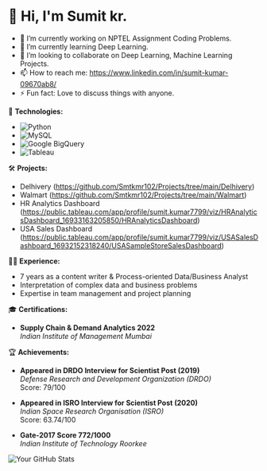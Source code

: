 
# 👋 Hi, I'm Sumit kr.
- 🔭 I’m currently working on NPTEL Assignment Coding Problems.
- 🌱 I’m currently learning Deep Learning.
- 👯 I’m looking to collaborate on Deep Learning, Machine Learning Projects.
- 📫 How to reach me: https://www.linkedin.com/in/sumit-kumar-09670ab8/
- ⚡ Fun fact: Love to discuss things with anyone.

🚀 **Technologies:**
   - ![Python](https://img.shields.io/badge/-Python-3776AB?style=flat&logo=python&logoColor=white)
   - ![MySQL](https://img.shields.io/badge/-MySQL-4479A1?style=flat&logo=mysql&logoColor=white)
   - ![Google BigQuery](https://img.shields.io/badge/-Google%20BigQuery-4285F4?style=flat&logo=google-cloud&logoColor=white)
   - ![Tableau](https://img.shields.io/badge/-Tableau-E97627?style=flat&logo=tableau&logoColor=white)

🛠️ **Projects:**

   - Delhivery (https://github.com/Smtkmr102/Projects/tree/main/Delhivery)
   - Walmart (https://github.com/Smtkmr102/Projects/tree/main/Walmart)
   - HR Analytics Dashboard (https://public.tableau.com/app/profile/sumit.kumar7799/viz/HRAnalyticsDashboard_16933163205850/HRAnalyticsDashboard)
   - USA Sales Dashboard (https://public.tableau.com/app/profile/sumit.kumar7799/viz/USASalesDashboard_16932152318240/USASampleStoreSalesDashboard)

👨‍💼 **Experience:**
   - 7 years as a content writer & Process-oriented Data/Business Analyst
   - Interpretation of complex data and business problems
   - Expertise in team management and project planning

🎓 **Certifications:**
   - **Supply Chain & Demand Analytics 2022**  
     *Indian Institute of Management Mumbai*
  

🏆 **Achievements:**
   - **Appeared in DRDO Interview for Scientist Post (2019)**  
     *Defense Research and Development Organization (DRDO)*  
     Score: 79/100  
    
   - **Appeared in ISRO Interview for Scientist Post (2020)**  
     *Indian Space Research Organisation (ISRO)*  
     Score: 63.74/100  

   - **Gate-2017 Score 772/1000**  
     *Indian Institute of Technology Roorkee*

![Your GitHub Stats](https://github-readme-stats.vercel.app/api?username=yourusername&show_icons=true&hide_title=true)
